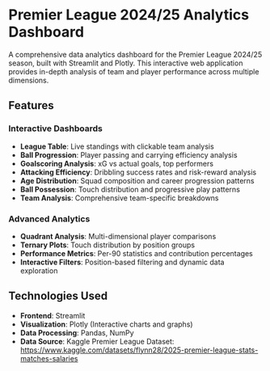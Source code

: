 # Premier League 2024/25 Analytics Dashboard

A comprehensive data analytics dashboard for the Premier League 2024/25 season, built with Streamlit and Plotly. This interactive web application provides in-depth analysis of team and player performance across multiple dimensions.

## Features

### **Interactive Dashboards**
- **League Table**: Live standings with clickable team analysis
- **Ball Progression**: Player passing and carrying efficiency analysis
- **Goalscoring Analysis**: xG vs actual goals, top performers
- **Attacking Efficiency**: Dribbling success rates and risk-reward analysis
- **Age Distribution**: Squad composition and career progression patterns
- **Ball Possession**: Touch distribution and progressive play patterns
- **Team Analysis**: Comprehensive team-specific breakdowns

### **Advanced Analytics**
- **Quadrant Analysis**: Multi-dimensional player comparisons
- **Ternary Plots**: Touch distribution by position groups
- **Performance Metrics**: Per-90 statistics and contribution percentages
- **Interactive Filters**: Position-based filtering and dynamic data exploration

## Technologies Used

- **Frontend**: Streamlit
- **Visualization**: Plotly (Interactive charts and graphs)
- **Data Processing**: Pandas, NumPy
- **Data Source**: Kaggle Premier League Dataset: https://www.kaggle.com/datasets/flynn28/2025-premier-league-stats-matches-salaries
